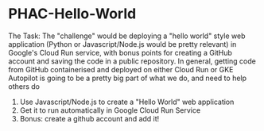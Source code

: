 # PHAC-Hello-World


The Task: The "challenge" would be deploying a "hello world" style web application (Python or Javascript/Node.js would be pretty relevant) in Google's Cloud Run service, with bonus points for creating a GitHub account and saving the code in a public repository. In general, getting code from GitHub containerised and deployed on either Cloud Run or GKE Autopilot is going to be a pretty big part of what we do, and need to help others do

1. Use Javascript/Node.js to create a "Hello World" web application
2. Get it to run automatically in Google Cloud Run Service
3. Bonus: create a github account and add it!
